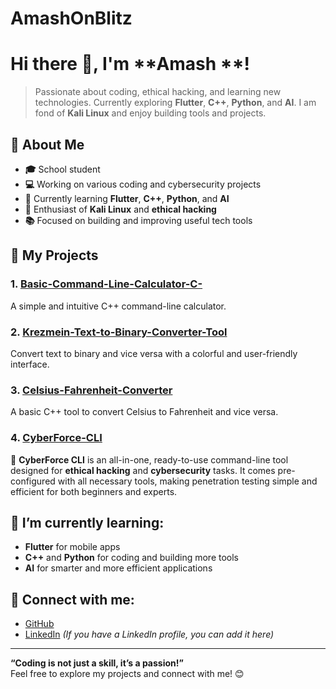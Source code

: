 # AmashOnBlitz
# Hi there 👋, I'm **Amash **!  
> Passionate about coding, ethical hacking, and learning new technologies. Currently exploring **Flutter**, **C++**, **Python**, and **AI**. I am fond of **Kali Linux** and enjoy building tools and projects.

## 🚀 About Me
- **🎓** School student  
- **💻** Working on various coding and cybersecurity projects  
- **🌱** Currently learning **Flutter**, **C++**, **Python**, and **AI**  
- **🔧** Enthusiast of **Kali Linux** and **ethical hacking**  
- **📚** Focused on building and improving useful tech tools

## 🔧 My Projects

### 1. [**Basic-Command-Line-Calculator-C-**](https://github.com/AmashOnBlitz/Basic-Command-Line-Calculator-C-)
A simple and intuitive C++ command-line calculator.

### 2. [**Krezmein-Text-to-Binary-Converter-Tool**](https://github.com/AmashOnBlitz/Krezmein-Text-to-Binary-Converter-Tool)
Convert text to binary and vice versa with a colorful and user-friendly interface.

### 3. [**Celsius-Fahrenheit-Converter**](https://github.com/AmashOnBlitz/Celsius-Fahrenheit-Converter)
A basic C++ tool to convert Celsius to Fahrenheit and vice versa.

### 4. [**CyberForce-CLI**](https://github.com/AmashOnBlitz/CyberForce-CLI)
🚀 **CyberForce CLI** is an all-in-one, ready-to-use command-line tool designed for **ethical hacking** and **cybersecurity** tasks. It comes pre-configured with all necessary tools, making penetration testing simple and efficient for both beginners and experts.

## 🌱 I’m currently learning:
- **Flutter** for mobile apps
- **C++** and **Python** for coding and building more tools
- **AI** for smarter and more efficient applications

## 🔗 Connect with me:
- [GitHub](https://github.com/AmashOnBlitz)
- [LinkedIn](https://www.linkedin.com/in/amash-shafi-jami) *(If you have a LinkedIn profile, you can add it here)*

---

**“Coding is not just a skill, it’s a passion!”**  
Feel free to explore my projects and connect with me! 😊
